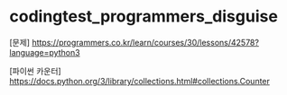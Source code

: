 ﻿# codingtest_programmers_disguise
[문제]
https://programmers.co.kr/learn/courses/30/lessons/42578?language=python3

[파이썬 카운터]
https://docs.python.org/3/library/collections.html#collections.Counter

